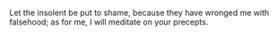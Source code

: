 Let the insolent be put to shame, because they have wronged me with falsehood; as for me, I will meditate on your precepts.
